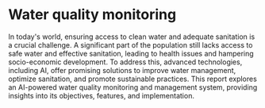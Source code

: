 # Water quality monitoring 
In today's world, ensuring access to clean water and adequate sanitation is a crucial challenge. A significant part of the population still lacks access to safe water and effective sanitation, leading to health issues and hampering socio-economic development. To address this, advanced technologies, including AI, offer promising solutions to improve water management, optimize sanitation, and promote sustainable practices. This report explores an AI-powered water quality monitoring and management system, providing insights into its objectives, features, and implementation.
